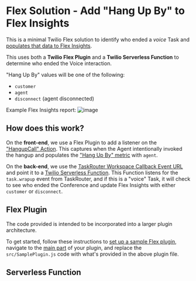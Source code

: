 # Flex Solution - Add "Hang Up By" to Flex Insights

This is a minimal Twilio Flex solution to identify who ended a *voice* Task and [populates that data to Flex Insights](https://www.twilio.com/docs/flex/developer/insights/enhance-integration).

This uses both a **Twilio Flex Plugin** and a **Twilio Serverless Function** to determine who ended the Voice interaction.

"Hang Up By" values will be one of the following:
- `customer`
- `agent`
- `disconnect` (agent disconnected)

Example Flex Insights report:
![image](https://user-images.githubusercontent.com/67924770/220817994-9fc472c0-16c4-47d0-bb10-cbe3041bba71.png)


## How does this work?

On the **front-end**, we use a Flex Plugin to add a listener on the ["HangupCall" Action](https://www.twilio.com/docs/flex/developer/ui/v1/actions). This captures when the Agent intentionally invoked the hangup and populates the ["Hang Up By" metric](https://www.twilio.com/docs/flex/end-user-guide/insights/data-model#conversations:~:text=Y-,Hang%20Up%20By,-The%20party%20that) with `agent`.

On the **back-end**, we use the [TaskRouter Workspace Callback Event URL](https://www.twilio.com/docs/taskrouter/api/event/reference#:~:text=TaskRouter%20will%20make,Event%20takes%20place.) and point it to a [Twilio Serverless Function](https://www.twilio.com/docs/serverless/functions-assets/functions). This Function listens for the `task.wrapup` event from TaskRouter, and if this is a "voice" Task, it will check to see who ended the Conference and update Flex Insights with either `customer` or `disconnect`.

## Flex Plugin

The code provided is intended to be incorporated into a larger plugin architecture.

To get started, follow these instructions to [set up a sample Flex plugin](https://www.twilio.com/docs/flex/quickstart/getting-started-plugin#set-up-a-sample-flex-plugin), navigate to the [main part](https://www.twilio.com/docs/flex/quickstart/getting-started-plugin#build-your-flex-plugin) of your plugin, and replace the `src/SamplePlugin.js` code with what's provided in the above plugin file.

## Serverless Function

